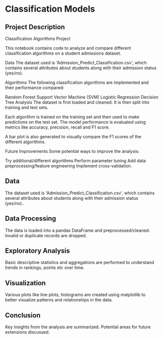 <!DOCTYPE html> <html> <head> <title>Classification Models</title> </head> <body> <h1>Classification Models</h1> <h2>Project Description</h2> <p>Classification Algorithms Project
This notebook contains code to analyze and compare different classification algorithms on a student admissions dataset.

Data
The dataset used is 'Admission_Predict_Classification.csv', which contains several attributes about students along with their admission status (yes/no).

Algorithms
The following classification algorithms are implemented and their performance compared:

Random Forest
Support Vector Machine (SVM)
Logistic Regression
Decision Tree
Analysis
The dataset is first loaded and cleaned. It is then split into training and test sets.

Each algorithm is trained on the training set and then used to make predictions on the test set. The model performance is evaluated using metrics like accuracy, precision, recall and F1 score.

A bar plot is also generated to visually compare the F1 scores of the different algorithms.

Future Improvements
Some potential ways to improve the analysis:

Try additional/different algorithms
Perform parameter tuning
Add data preprocessing/feature engineering
Implement cross-validation.</p> <h2>Data</h2> <p>The dataset used is 'Admission_Predict_Classification.csv', which contains several attributes about students along with their admission status (yes/no)..</p> <h2>Data Processing</h2> <p>The data is loaded into a pandas DataFrame and preprocessed/cleaned. Invalid or duplicate records are dropped.</p> <h2>Exploratory Analysis</h2> <p>Basic descriptive statistics and aggregations are performed to understand trends in rankings, points etc over time.</p> <h2>Visualization</h2> <p>Various plots like line plots, histograms are created using matplotlib to better visualize patterns and relationships in the data.</p> <h2>Conclusion</h2> <p>Key insights from the analysis are summarized. Potential areas for future extensions discussed.</p> </body> </html>

